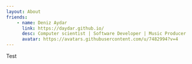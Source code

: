 ```yaml
---
layout: About
friends:
    - name: Deniz Aydar
      link: https://daydar.github.io/
      desc: Computer scientist | Software Developer | Music Producer
      avatar: https://avatars.githubusercontent.com/u/7482994?v=4
---
```


Test